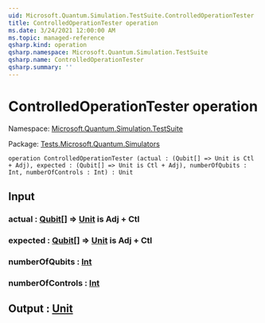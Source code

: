 ```yaml
---
uid: Microsoft.Quantum.Simulation.TestSuite.ControlledOperationTester
title: ControlledOperationTester operation
ms.date: 3/24/2021 12:00:00 AM
ms.topic: managed-reference
qsharp.kind: operation
qsharp.namespace: Microsoft.Quantum.Simulation.TestSuite
qsharp.name: ControlledOperationTester
qsharp.summary: ''
---
```


# ControlledOperationTester operation

Namespace: [Microsoft.Quantum.Simulation.TestSuite](xref:Microsoft.Quantum.Simulation.TestSuite)

Package: [Tests.Microsoft.Quantum.Simulators](https://nuget.org/packages/Tests.Microsoft.Quantum.Simulators)




```qsharp
operation ControlledOperationTester (actual : (Qubit[] => Unit is Ctl + Adj), expected : (Qubit[] => Unit is Ctl + Adj), numberOfQubits : Int, numberOfControls : Int) : Unit
```


## Input

### actual : [Qubit](xref:microsoft.quantum.lang-ref.qubit)[] => [Unit](xref:microsoft.quantum.lang-ref.unit)  is Adj + Ctl




### expected : [Qubit](xref:microsoft.quantum.lang-ref.qubit)[] => [Unit](xref:microsoft.quantum.lang-ref.unit)  is Adj + Ctl




### numberOfQubits : [Int](xref:microsoft.quantum.lang-ref.int)




### numberOfControls : [Int](xref:microsoft.quantum.lang-ref.int)





## Output : [Unit](xref:microsoft.quantum.lang-ref.unit)

